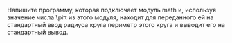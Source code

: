 Напишите программу, которая подключает модуль math и, используя значение числа \piπ из этого модуля, находит для переданного ей на стандартный ввод радиуса круга периметр этого круга и выводит его на стандартный вывод.
